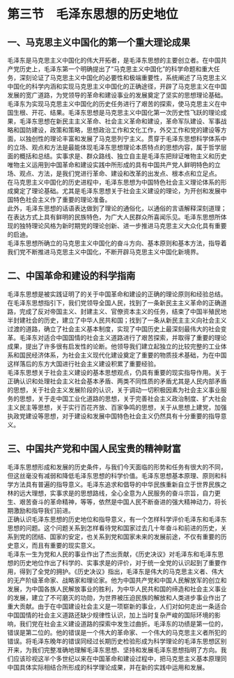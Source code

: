 # 第三节　毛泽东思想的历史地位

## 一、马克思主义中国化的第一个重大理论成果

毛泽东是马克思主义中国化的伟大开拓者，是毛泽东思想的主要创立者。在中国共产党历史上，毛泽东第一个明确提出了“马克思主义中国化”的科学命题和重大任务，深刻论证了马克思主义中国化的必要性和极端重要性，系统阐述了马克思主义中国化的科学内涵和实现马克思主义中国化的正确途径，开辟了马克思主义在中国发展的宽广道路，为党领导的革命和建设事业的发展奠定了坚实的思想理论基础。毛泽东为实现马克思主义中国化的历史任务进行了艰苦的探索，使马克思主义在中国生根、开花、结果。毛泽东思想是马克思主义中国化第一次历史性飞跃的理论成果，毛泽东思想在新民主主义革命、社会主义革命和建设，革命军队建设、军事战略和国防建设，政策和策略，思想政治工作和文化工作，外交工作和党的建设等方面，以独创性的理论丰富和发展了马克思列宁主义。贯穿于毛泽东思想科学体系中的立场、观点和方法是最能体现毛泽东思想理论本质特点的思想内容，属于哲学层面的概括和总结。实事求是、群众路线、独立自主是毛泽东把辩证唯物主义和历史唯物主义运用到中国革命和建设实践中所形成的具有中国共产党人鲜明特色的立场、观点、方法，是我们党进行革命、建设和改革的出发点、根本点和立足点。  
在马克思主义中国化的历史进程中，毛泽东思想为中国特色社会主义理论体系的形成奠定了理论基础。尤其是毛泽东思想关于社会主义建设的理论，为开创和发展中国特色社会主义作了重要的理论准备。  
此外，毛泽东思想的话语表达做到了理论的通俗化，以通俗的言语解释深刻道理；在表达方式上具有鲜明的民族特色，为广大人民群众所喜闻乐见。毛泽东思想所体现的独特理论风格为新时期党的理论创新、进一步推进马克思主义大众化具有重要的启迪。  
毛泽东思想所确立的马克思主义中国化的奋斗方向、基本原则和基本方法，指导着我们党不断推进马克思主义中国化，不断开辟马克思主义中国化新境界。  

## 二、中国革命和建设的科学指南

毛泽东思想是被实践证明了的关于中国革命和建设的正确的理论原则和经验总结。在毛泽东思想指引下，我们党领导全国人民，找到了一条新民主主义革命的正确道路，完成了反对帝国主义、封建主义、官僚资本主义的任务，结束了中国半殖民地半封建社会的历史，建立了中华人民共和国；找到了一条从新民主主义向社会主义过渡的道路，确立了社会主义基本制度，实现了中国历史上最深刻最伟大的社会变革。毛泽东对适合中国国情的社会主义道路进行了艰苦探索，并取得了重要的理论成果，提出了许多很有启发性的论断。他领导我们建立起独立的比较完整的工业体系和国民经济体系，为社会主义现代化建设奠定了重要的物质技术基础，为在中国这样落后的东方大国进行社会主义建设积累了重要经验。  
毛泽东思想关于社会主义建设的基本思想观点，仍具有重要的现实指导作用。关于正确认识和处理社会主义社会基本矛盾、两类不同性质的矛盾尤其是人民内部矛盾的思想，关于社会主义发展阶段的认识，关于调动一切积极因素为社会主义事业服务的思想，关于走中国工业化道路的思想，关于完善社会主义政治制度、扩大社会主义民主等思想，关于实行百花齐放、百家争鸣的思想，关于从思想上建党，加强执政党建设等思想，对于建设和发展中国特色社会主义仍然具有十分重要的指导意义。  

## 三、中国共产党和中国人民宝贵的精神财富

毛泽东思想形成和发展的历史条件，与我们今天面临的形势和任务有很大的不同，但这丝毫没有减弱和降低毛泽东思想的科学价值。毛泽东思想基本原理、原则和科学方法具有普遍的指导意义。毛泽东追求和倡导的中华民族重新自立于世界民族之林的远大理想，实事求是的思想路线，全心全意为人民服务的奋斗宗旨，自力更生、艰苦奋斗的革命精神，等等，依然是中国人民不断奋进的强大精神动力，将长期激励和指导我们前进。  
正确认识毛泽东思想的历史地位和指导意义，有一个怎样科学评价毛泽东和毛泽东思想的问题。这个问题关系到怎样看待党和国家过去几十年奋斗和前进的历史，关系到党的团结、国家的安定，也关系到党和国家未来的发展前途，不仅有重要的历史意义，而且有重要的现实意义。  
毛泽东一生为党和人民的事业作出了杰出贡献，《历史决议》对毛泽东和毛泽东思想的历史地位作出了科学的、实事求是的评价，对于统一全党的认识起到了重要作用，得到了全党的拥护。《历史决议》指出，毛泽东是伟大的马克思主义者、伟大的无产阶级革命家、战略家和理论家。他为中国共产党和中国人民解放军的创立和发展，为中国各族人民解放事业的胜利，为中华人民共和国的缔造和社会主义事业的发展，建立了不可磨灭的功勋，为世界被压迫民族的解放和人类进步事业作出了重大贡献。由于在中国建设社会主义是一项崭新的事业，人们对如何走出一条适合中国国情的社会主义道路还缺少规律性认识，加上当时复杂严峻的国际环境的影响，我们党在社会主义建设道路的探索中发生过曲折。毛泽东的功绩是第一位的，错误是第二位的。他的错误是一个伟大的革命家、一个伟大的马克思主义者所犯的错误。将毛泽东晚年的错误同经过长期历史检验形成为科学理论的毛泽东思想区别开来，为我们完整准确地理解毛泽东思想、坚持和发展毛泽东思想指明了方向。我们应该珍视这半个多世纪以来在中国革命和建设过程中，把马克思主义基本原理同中国具体实际相结合所形成的科学理论成果，并在新的实践中运用和发展。  
